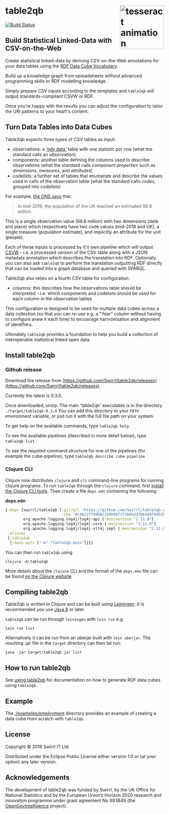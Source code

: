 # table2qb <img src="https://upload.wikimedia.org/wikipedia/commons/thumb/d/df/Tesseract-1K.gif/240px-Tesseract-1K.gif" align="right" height="139" alt="tesseract animation"/>

[![Build Status](https://travis-ci.com/Swirrl/table2qb.svg?branch=master)](https://travis-ci.com/Swirrl/table2qb)

## Build Statistical Linked-Data with CSV-on-the-Web

Create statistical linked-data by deriving CSV-on-the-Web annotations for your data tables using the [RDF Data Cube Vocabulary](https://www.w3.org/TR/vocab-data-cube/).

Build up a knowledge graph from spreadsheets without advanced programming skills or RDF modelling knowledge.

Simply prepare CSV inputs according to the templates and `table2qb` will output standards-compliant CSVW or RDF.

Once you're happy with the results you can adjust the configuration to tailor the URI patterns to your heart's content.

## Turn Data Tables into Data Cubes 

Table2qb expects three types of CSV tables as input:

- observations: a ['tidy data'](http://vita.had.co.nz/papers/tidy-data.pdf) table with one statistic per row (what the standard calls an _observation_)
- components: another table defining the columns used to describe observations (what the standard calls _component properties_ such as _dimensions_, _measures_, and _attributes_)
- codelists: a further set of tables that enumerate and describe the values used in cells of the observation table (what the standard calls _codes_, grouped into _codelists_)

For example, [the ONS says](https://www.ons.gov.uk/peoplepopulationandcommunity/populationandmigration/populationestimates/articles/overviewoftheukpopulation/january2021) that:

> In mid-2019, the population of the UK reached an estimated 66.8 million

This is a single observation value (66.8 million) with two dimensions (date and place) which respectively have two code values (mid-2019 and UK), a single measure (population estimate), and implicitly an attribute for the unit (people).

Each of these inputs is processed by it's own pipeline which will output [CSVW](https://w3c.github.io/csvw/metadata/) - i.e. a processed version of the CSV table along with a JSON metadata annotation which describes the translation into RDF. Optionally you can also ask `table2qb` to perform the translation outputting RDF directly that can be loaded into a graph database and queried with SPARQL.

Table2qb also relies on a fourth CSV table for configuration:

- columns: this describes how the observations table should be interpreted - i.e. which components and codelists should be used for each column in the observation tables

This configuration is designed to be used for multiple data cubes across a data collection (so that you can re-use e.g. a "Year" column without having to configure anew it each time) to encourage harmonisation and alignment of identifiers.

Ultimately `table2qb` provides a foundation to help you build a collection of interoperable statistical linked open data.

## Install table2qb

### Github release

Download the release from [https://github.com/Swirrl/table2qb/releases](https://github.com/Swirrl/table2qb/releases). 

Currently the latest is 0.3.0.

Once downloaded, unzip.  The main 'table2qb' executable is in the directory `./target/table2qb-0.3.0` You can add this directory to your `PATH` environment variable, or just run it with the full file path on your system.

To get help on the available commands, type `table2qb help`.

To see the available pipelines (described in more detail below), type `table2qb list`.

To see the required command structure for one of the pipelines (for example the cube-pipeline), type `table2qb describe cube-pipeline`

### Clojure CLI

Clojure now distributes `clojure` and `cli` command-line programs for running clojure programs. To run `table2qb` through the `clojure` command, first
[install the Clojure CLI tools](https://clojure.org/guides/getting_started). Then create a file `deps.edn` containing the following:   

**deps.edn**
```clojure
{:deps {swirrl/table2qb {:git/url "https://github.com/Swirrl/table2qb.git"
                         :sha "8c4b22778db0c160b06f2f3b0b3df064d8f8452b"}
        org.apache.logging.log4j/log4j-api {:mvn/version "2.11.0"}
        org.apache.logging.log4j/log4j-core {:mvn/version "2.11.0"}
        org.apache.logging.log4j/log4j-slf4j-impl {:mvn/version "2.11.0"}}
 :aliases
 {:table2qb
  {:main-opts ["-m" "table2qb.main"]}}}
```

You can then run `table2qb` using

    clojure -A:table2qb
    
More details about the `clojure` CLI and the format of the `deps.edn` file can be found [on the Clojure website](https://clojure.org/reference/deps_and_cli)

## Compiling table2qb

Table2qb is written in Clojure and can be built using [Leiningen](https://leiningen.org/). It is recommended you use [Java 8](https://www.oracle.com/technetwork/java/javase/overview/java8-2100321.html) or later.

`table2qb` can be run through `leiningen` with `lein run` e.g.

    lein run list
    
Alternatively it can be run from an uberjar built with `lein uberjar`. The resulting .jar file in the `target` directory can then be run:

    java -jar target/table2qb.jar list

## How to run table2qb

See [using table2qb](doc/usage.md) for documentation on how to generate RDF data cubes using `table2qb`.

## Example

The [./examples/employment](./examples/employment) directory provides an example of creating a data cube from scratch with `table2qb`.

## License

Copyright © 2018 Swirrl IT Ltd.

Distributed under the Eclipse Public License either version 1.0 or (at your option) any later version.

## Acknowledgements

The development of table2qb was funded by Swirrl, by the UK Office for National Statistics and by the European Union’s Horizon 2020 research and innovation programme under grant agreement No 693849 (the [OpenGovIntelligence](http://opengovintelligence.eu) project).
